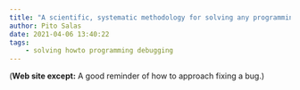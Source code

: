 ```yaml
---
title: "A scientific, systematic methodology for solving any programming problem - Code with Jason"
author: Pito Salas
date: 2021-04-06 13:40:22
tags:
    - solving howto programming debugging
---
```


(**Web site except:** A good reminder of how to approach fixing a bug.) 
